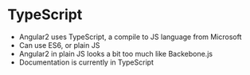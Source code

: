 # TypeScript

- Angular2 uses TypeScript, a compile to JS language from Microsoft
- Can use ES6, or plain JS
- Angular2 in plain JS looks a bit too much like Backebone.js
- Documentation is currently in TypeScript
